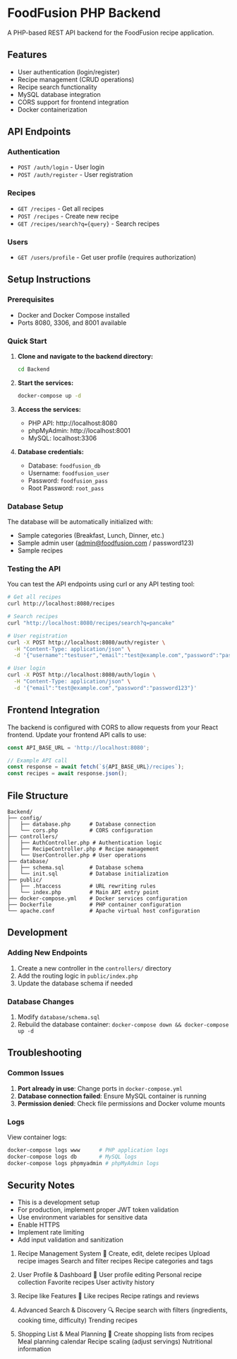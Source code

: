 # FoodFusion PHP Backend

A PHP-based REST API backend for the FoodFusion recipe application.

## Features

- User authentication (login/register)
- Recipe management (CRUD operations)
- Recipe search functionality
- MySQL database integration
- CORS support for frontend integration
- Docker containerization

## API Endpoints

### Authentication
- `POST /auth/login` - User login
- `POST /auth/register` - User registration

### Recipes
- `GET /recipes` - Get all recipes
- `POST /recipes` - Create new recipe
- `GET /recipes/search?q={query}` - Search recipes

### Users
- `GET /users/profile` - Get user profile (requires authorization)

## Setup Instructions

### Prerequisites
- Docker and Docker Compose installed
- Ports 8080, 3306, and 8001 available

### Quick Start

1. **Clone and navigate to the backend directory:**
   ```bash
   cd Backend
   ```

2. **Start the services:**
   ```bash
   docker-compose up -d
   ```

3. **Access the services:**
   - PHP API: http://localhost:8080
   - phpMyAdmin: http://localhost:8001
   - MySQL: localhost:3306

4. **Database credentials:**
   - Database: `foodfusion_db`
   - Username: `foodfusion_user`
   - Password: `foodfusion_pass`
   - Root Password: `root_pass`

### Database Setup

The database will be automatically initialized with:
- Sample categories (Breakfast, Lunch, Dinner, etc.)
- Sample admin user (admin@foodfusion.com / password123)
- Sample recipes

### Testing the API

You can test the API endpoints using curl or any API testing tool:

```bash
# Get all recipes
curl http://localhost:8080/recipes

# Search recipes
curl "http://localhost:8080/recipes/search?q=pancake"

# User registration
curl -X POST http://localhost:8080/auth/register \
  -H "Content-Type: application/json" \
  -d '{"username":"testuser","email":"test@example.com","password":"password123"}'

# User login
curl -X POST http://localhost:8080/auth/login \
  -H "Content-Type: application/json" \
  -d '{"email":"test@example.com","password":"password123"}'
```

## Frontend Integration

The backend is configured with CORS to allow requests from your React frontend. Update your frontend API calls to use:

```javascript
const API_BASE_URL = 'http://localhost:8080';

// Example API call
const response = await fetch(`${API_BASE_URL}/recipes`);
const recipes = await response.json();
```

## File Structure

```
Backend/
├── config/
│   ├── database.php      # Database connection
│   └── cors.php          # CORS configuration
├── controllers/
│   ├── AuthController.php # Authentication logic
│   ├── RecipeController.php # Recipe management
│   └── UserController.php # User operations
├── database/
│   ├── schema.sql        # Database schema
│   └── init.sql          # Database initialization
├── public/
│   ├── .htaccess         # URL rewriting rules
│   └── index.php         # Main API entry point
├── docker-compose.yml    # Docker services configuration
├── Dockerfile            # PHP container configuration
└── apache.conf           # Apache virtual host configuration
```

## Development

### Adding New Endpoints

1. Create a new controller in the `controllers/` directory
2. Add the routing logic in `public/index.php`
3. Update the database schema if needed

### Database Changes

1. Modify `database/schema.sql`
2. Rebuild the database container: `docker-compose down && docker-compose up -d`

## Troubleshooting

### Common Issues

1. **Port already in use**: Change ports in `docker-compose.yml`
2. **Database connection failed**: Ensure MySQL container is running
3. **Permission denied**: Check file permissions and Docker volume mounts

### Logs

View container logs:
```bash
docker-compose logs www      # PHP application logs
docker-compose logs db       # MySQL logs
docker-compose logs phpmyadmin # phpMyAdmin logs
```

## Security Notes

- This is a development setup
- For production, implement proper JWT token validation
- Use environment variables for sensitive data
- Enable HTTPS
- Implement rate limiting
- Add input validation and sanitization



1. Recipe Management System 🍳
Create, edit, delete recipes
Upload recipe images
Search and filter recipes
Recipe categories and tags

2. User Profile & Dashboard 👤
User profile editing
Personal recipe collection
Favorite recipes
User activity history

3. Recipe like Features 🌟
Like  recipes
Recipe ratings and reviews

4. Advanced Search & Discovery 🔍
Recipe search with filters (ingredients, cooking time, difficulty)
Trending recipes


5. Shopping List & Meal Planning 📝
Create shopping lists from recipes
Meal planning calendar
Recipe scaling (adjust servings)
Nutritional information
